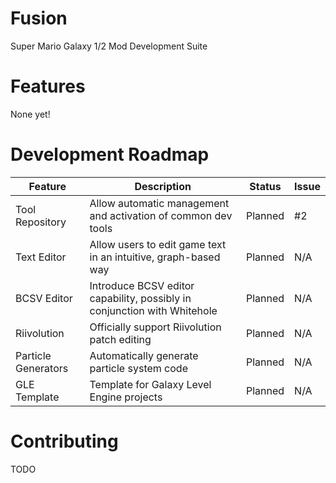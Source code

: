 # Fusion
Super Mario Galaxy 1/2 Mod Development Suite

# Features
None yet!

# Development Roadmap

Feature | Description                                                              | Status  | Issue 
---|--------------------------------------------------------------------------|---------|-------
Tool Repository | Allow automatic management and activation of common dev tools            | Planned | #2   
Text Editor | Allow users to edit game text in an intuitive, graph-based way           | Planned | N/A   
BCSV Editor | Introduce BCSV editor capability, possibly in conjunction with Whitehole | Planned | N/A   
Riivolution | Officially support Riivolution patch editing                             | Planned | N/A   
Particle Generators | Automatically generate particle system code | Planned | N/A
GLE Template| Template for Galaxy Level Engine projects                                | Planned | N/A   

# Contributing
TODO
